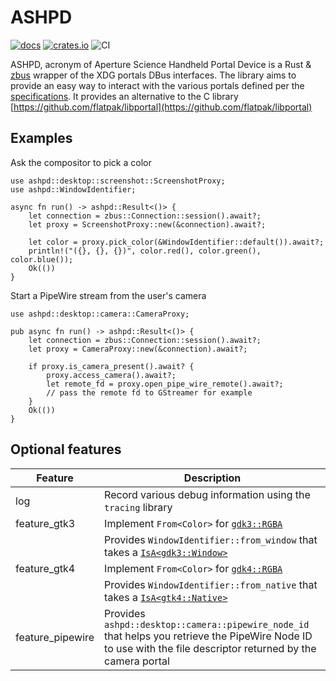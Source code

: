 # ASHPD

[![docs](https://docs.rs/ashpd/badge.svg)](https://docs.rs/ashpd/) [![crates.io](https://img.shields.io/crates/v/ashpd)](https://crates.io/crates/ashpd) ![CI](https://github.com/bilelmoussaoui/ashpd/workflows/CI/badge.svg)

ASHPD, acronym of Aperture Science Handheld Portal Device is a Rust & [zbus](https://gitlab.freedesktop.org/dbus/zbus) wrapper of
the XDG portals DBus interfaces. The library aims to provide an easy way to
interact with the various portals defined per the [specifications](https://flatpak.github.io/xdg-desktop-portal/index.html).
It provides an alternative to the C library [https://github.com/flatpak/libportal](https://github.com/flatpak/libportal)

## Examples

Ask the compositor to pick a color

```rust,no_run
use ashpd::desktop::screenshot::ScreenshotProxy;
use ashpd::WindowIdentifier;

async fn run() -> ashpd::Result<()> {
    let connection = zbus::Connection::session().await?;
    let proxy = ScreenshotProxy::new(&connection).await?;

    let color = proxy.pick_color(&WindowIdentifier::default()).await?;
    println!("({}, {}, {})", color.red(), color.green(), color.blue());
    Ok(())
}
```

Start a PipeWire stream from the user's camera

```rust,no_run
use ashpd::desktop::camera::CameraProxy;

pub async fn run() -> ashpd::Result<()> {
    let connection = zbus::Connection::session().await?;
    let proxy = CameraProxy::new(&connection).await?;

    if proxy.is_camera_present().await? {
        proxy.access_camera().await?;
        let remote_fd = proxy.open_pipe_wire_remote().await?;
        // pass the remote fd to GStreamer for example
    }
    Ok(())
}
```

## Optional features

| Feature | Description |
| ---     | ----------- |
| log | Record various debug information using the `tracing` library |
| feature_gtk3 | Implement `From<Color>` for [`gdk3::RGBA`](https://gtk-rs.org/gtk3-rs/stable/latest/docs/gdk/struct.RGBA.html) |
|  | Provides `WindowIdentifier::from_window` that takes a [`IsA<gdk3::Window>`](https://gtk-rs.org/gtk3-rs/stable/latest/docs/gdk/struct.Window.html) |
| feature_gtk4 | Implement `From<Color>` for [`gdk4::RGBA`](https://gtk-rs.org/gtk4-rs/stable/latest/docs/gdk4/struct.RGBA.html) |
|  | Provides `WindowIdentifier::from_native` that takes a [`IsA<gtk4::Native>`](https://gtk-rs.org/gtk4-rs/stable/latest/docs/gtk4/struct.Native.html) |
| feature_pipewire | Provides `ashpd::desktop::camera::pipewire_node_id` that helps you retrieve the PipeWire Node ID to use with the file descriptor returned by the camera portal |

